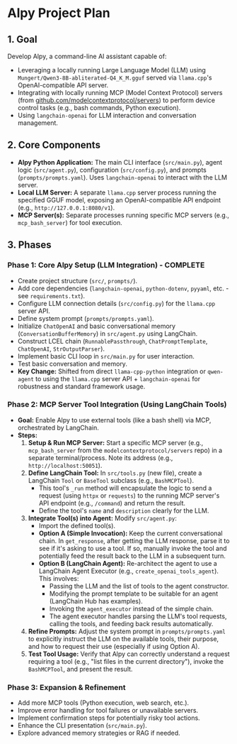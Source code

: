 # Alpy Project Plan

## 1. Goal

Develop Alpy, a command-line AI assistant capable of:
*   Leveraging a locally running Large Language Model (LLM) using `Mungert/Qwen3-8B-abliterated-Q4_K_M.gguf` served via `llama.cpp`'s OpenAI-compatible API server.
*   Integrating with locally running MCP (Model Context Protocol) servers (from [github.com/modelcontextprotocol/servers](https://github.com/modelcontextprotocol/servers)) to perform device control tasks (e.g., bash commands, Python execution).
*   Using `langchain-openai` for LLM interaction and conversation management.

## 2. Core Components

*   **Alpy Python Application:** The main CLI interface (`src/main.py`), agent logic (`src/agent.py`), configuration (`src/config.py`), and prompts (`prompts/prompts.yaml`). Uses `langchain-openai` to interact with the LLM server.
*   **Local LLM Server:** A separate `llama.cpp` server process running the specified GGUF model, exposing an OpenAI-compatible API endpoint (e.g., `http://127.0.0.1:8080/v1`).
*   **MCP Server(s):** Separate processes running specific MCP servers (e.g., `mcp_bash_server`) for tool execution.

## 3. Phases

### Phase 1: Core Alpy Setup (LLM Integration) - COMPLETE

*   Create project structure (`src/`, `prompts/`).
*   Add core dependencies (`langchain-openai`, `python-dotenv`, `pyyaml`, etc. - see `requirements.txt`).
*   Configure LLM connection details (`src/config.py`) for the `llama.cpp` server API.
*   Define system prompt (`prompts/prompts.yaml`).
*   Initialize `ChatOpenAI` and basic conversational memory (`ConversationBufferMemory`) in `src/agent.py` using LangChain.
*   Construct LCEL chain (`RunnablePassthrough`, `ChatPromptTemplate`, `ChatOpenAI`, `StrOutputParser`).
*   Implement basic CLI loop in `src/main.py` for user interaction.
*   Test basic conversation and memory.
*   **Key Change:** Shifted from direct `llama-cpp-python` integration or `qwen-agent` to using the `llama.cpp` server API + `langchain-openai` for robustness and standard framework usage.

### Phase 2: MCP Server Tool Integration (Using LangChain Tools)

*   **Goal:** Enable Alpy to use external tools (like a bash shell) via MCP, orchestrated by LangChain.
*   **Steps:**
    1.  **Setup & Run MCP Server:** Start a specific MCP server (e.g., `mcp_bash_server` from the `modelcontextprotocol/servers` repo) in a separate terminal/process. Note its address (e.g., `http://localhost:50051`).
    2.  **Define LangChain Tool:** In `src/tools.py` (new file), create a LangChain `Tool` or `BaseTool` subclass (e.g., `BashMCPTool`).
        *   This tool's `_run` method will encapsulate the logic to send a request (using `httpx` or `requests`) to the running MCP server's API endpoint (e.g., `/command`) and return the result.
        *   Define the tool's `name` and `description` clearly for the LLM.
    3.  **Integrate Tool(s) into Agent:** Modify `src/agent.py`:
        *   Import the defined tool(s).
        *   **Option A (Simple Invocation):** Keep the current conversational chain. In `get_response`, after getting the LLM response, parse it to see if it's asking to use a tool. If so, manually invoke the tool and potentially feed the result back to the LLM in a subsequent turn.
        *   **Option B (LangChain Agent):** Re-architect the agent to use a LangChain Agent Executor (e.g., `create_openai_tools_agent`). This involves:
            *   Passing the LLM and the list of tools to the agent constructor.
            *   Modifying the prompt template to be suitable for an agent (LangChain Hub has examples).
            *   Invoking the `agent_executor` instead of the simple chain.
            *   The agent executor handles parsing the LLM's tool requests, calling the tools, and feeding back results automatically.
    4.  **Refine Prompts:** Adjust the system prompt in `prompts/prompts.yaml` to explicitly instruct the LLM on the available tools, their purpose, and how to request their use (especially if using Option A).
    5.  **Test Tool Usage:** Verify that Alpy can correctly understand a request requiring a tool (e.g., "list files in the current directory"), invoke the `BashMCPTool`, and present the result.

### Phase 3: Expansion & Refinement

*   Add more MCP tools (Python execution, web search, etc.).
*   Improve error handling for tool failures or unavailable servers.
*   Implement confirmation steps for potentially risky tool actions.
*   Enhance the CLI presentation (`src/main.py`).
*   Explore advanced memory strategies or RAG if needed.
